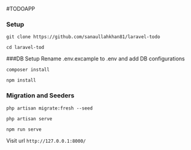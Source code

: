 #TODOAPP

### Setup
```git clone https://github.com/sanaullahkhan81/laravel-todo```

```cd laravel-tod```

###DB Setup
Rename .env.excample to .env and add DB configurations

```composer install```

```npm install```

### Migration and Seeders
```php artisan migrate:fresh --seed```

```php artisan serve```

```npm run serve```

Visit url  ```http://127.0.0.1:8000/```



